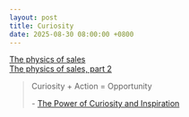 ```yaml
---
layout: post
title: Curiosity
date: 2025-08-30 08:00:00 +0800
---
```

[The physics of sales](https://howtogrow.substack.com/p/the-physics-of-sales)  
[The physics of sales, part 2](https://howtogrow.substack.com/p/the-physics-of-sales-part-2)  
> Curiosity + Action = Opportunity  
>
> \- [The Power of Curiosity and Inspiration](https://www.youtube.com/watch?v=w7j0VEwWmkE)  
